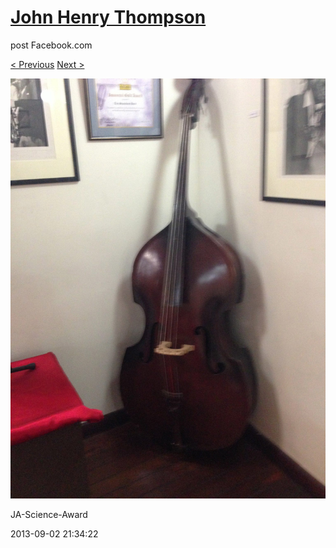 # [John Henry Thompson](../README.md)
post Facebook.com

[< Previous](2013-09-02-22.md) [Next >](2013-09-02-24.md)

[![](../media/2013-09-02/JA-Science-Award-12.jpg)](../README.md)

JA-Science-Award

2013-09-02 21:34:22